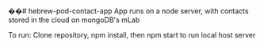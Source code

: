 ��#   h e b r e w - p o d - c o n t a c t - a p p  
App runs on a node server, with contacts stored in the cloud on mongoDB's mLab

To run:
Clone repository, npm install, then npm start to run local host server

 
